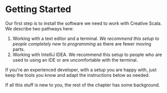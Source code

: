 # Getting Started

Our first step is to install the software we need to work with Creative Scala. We describe two pathways here:

1. Working with a text editor and a terminal. *We recommend this setup to people completely new to programming* as there are fewer moving parts.
2. Working with IntelliJ IDEA. We recommend this setup to people who are used to using an IDE or are uncomfortable with the terminal.

If you're an experienced developer, with a setup you are happy with, just keep the tools you know and adapt the instructions below as needed.

If all this stuff is new to you, the rest of the chapter has some background.

